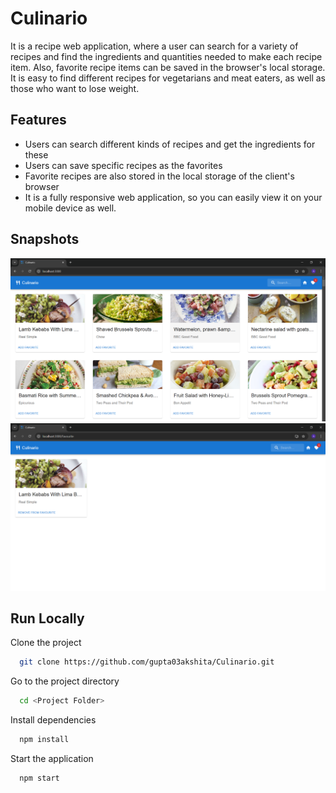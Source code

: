 
# Culinario

It is a recipe web application, where a user can search for a variety of recipes and find the ingredients and quantities needed to make each recipe item. Also, favorite recipe items can be saved in the browser's local storage. It is easy to find different recipes for vegetarians and meat eaters, as well as those who want to lose weight.


## Features

- Users can search different kinds of recipes and get the ingredients for these
- Users can save specific recipes as the favorites
- Favorite recipes are also stored in the local storage of the client's browser
- It is a fully responsive web application, so you can easily view it on your mobile device as well.


## Snapshots

![Culinario](images/Culinario.png)
![Culinario](images/Fav.png)


## Run Locally

Clone the project

```bash
  git clone https://github.com/gupta03akshita/Culinario.git
```

Go to the project directory

```bash
  cd <Project Folder>
```

Install dependencies 

```bash
  npm install
```

Start the application

```bash
  npm start
```

